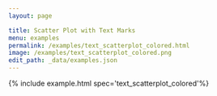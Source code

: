 ```yaml
---
layout: page

title: Scatter Plot with Text Marks
menu: examples
permalink: /examples/text_scatterplot_colored.html
image: /examples/text_scatterplot_colored.png
edit_path: _data/examples.json
---
```




{% include example.html spec='text_scatterplot_colored'%}
